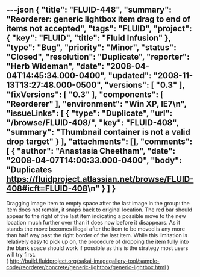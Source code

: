 ---json
{
  "title": "FLUID-448",
  "summary": "Reorderer: generic lightbox item drag to end of items not accepted",
  "tags": "FLUID",
  "project": {
    "key": "FLUID",
    "title": "Fluid Infusion"
  },
  "type": "Bug",
  "priority": "Minor",
  "status": "Closed",
  "resolution": "Duplicate",
  "reporter": "Herb Wideman",
  "date": "2008-04-04T14:45:34.000-0400",
  "updated": "2008-11-13T13:27:48.000-0500",
  "versions": [
    "0.3"
  ],
  "fixVersions": [
    "0.3"
  ],
  "components": [
    "Reorderer"
  ],
  "environment": "Win XP, IE7\n",
  "issueLinks": [
    {
      "type": "Duplicate",
      "url": "/browse/FLUID-408/",
      "key": "FLUID-408",
      "summary": "Thumbnail container is not a valid drop target"
    }
  ],
  "attachments": [],
  "comments": [
    {
      "author": "Anastasia Cheetham",
      "date": "2008-04-07T14:00:33.000-0400",
      "body": "Duplicates <https://fluidproject.atlassian.net/browse/FLUID-408#icft=FLUID-408>\n"
    }
  ]
}
---
Dragging image item to empty space after the last image in the group: the item does not remain, it snaps back to original location. The red bar should appear to the right of the last item indicating a possible move to the new location much further over than it does now before it disappears. As it stands the move becomes illegal after the item to be moved is any more than half way past the right border of the last item. While this limitation is relatively easy to pick up on, the procedure of dropping the item fully into the blank space should work if possible as this is the strategy most users will try first.\
( <http://build.fluidproject.org/sakai-imagegallery-tool/sample-code/reorderer/concrete/generic-lightbox/generic-lightbox.html> )

        